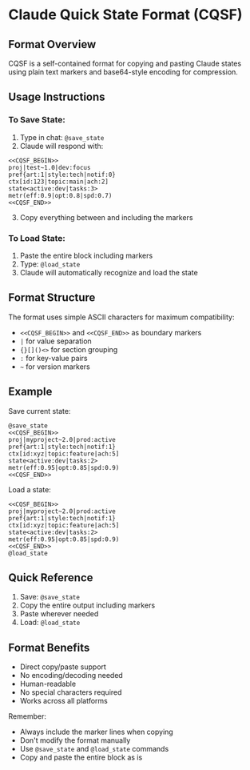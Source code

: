 # Claude Quick State Format (CQSF)

## Format Overview
CQSF is a self-contained format for copying and pasting Claude states using plain text markers and base64-style encoding for compression.

## Usage Instructions

### To Save State:
1. Type in chat: `@save_state`
2. Claude will respond with:
```
<<CQSF_BEGIN>>
proj|test~1.0|dev:focus
pref{art:1|style:tech|notif:0}
ctx[id:123|topic:main|ach:2]
state<active:dev|tasks:3>
metr(eff:0.9|opt:0.8|spd:0.7)
<<CQSF_END>>
```
3. Copy everything between and including the markers

### To Load State:
1. Paste the entire block including markers
2. Type: `@load_state`
3. Claude will automatically recognize and load the state

## Format Structure

The format uses simple ASCII characters for maximum compatibility:
- `<<CQSF_BEGIN>>` and `<<CQSF_END>>` as boundary markers
- `|` for value separation
- `{}[]()<>` for section grouping
- `:` for key-value pairs
- `~` for version markers

## Example

Save current state:
```
@save_state
<<CQSF_BEGIN>>
proj|myproject~2.0|prod:active
pref{art:1|style:tech|notif:1}
ctx[id:xyz|topic:feature|ach:5]
state<active:dev|tasks:2>
metr(eff:0.95|opt:0.85|spd:0.9)
<<CQSF_END>>
```

Load a state:
```
<<CQSF_BEGIN>>
proj|myproject~2.0|prod:active
pref{art:1|style:tech|notif:1}
ctx[id:xyz|topic:feature|ach:5]
state<active:dev|tasks:2>
metr(eff:0.95|opt:0.85|spd:0.9)
<<CQSF_END>>
@load_state
```

## Quick Reference

1. Save: `@save_state`
2. Copy the entire output including markers
3. Paste wherever needed
4. Load: `@load_state`

## Format Benefits
- Direct copy/paste support
- No encoding/decoding needed
- Human-readable
- No special characters required
- Works across all platforms

Remember:
- Always include the marker lines when copying
- Don't modify the format manually
- Use `@save_state` and `@load_state` commands
- Copy and paste the entire block as is
